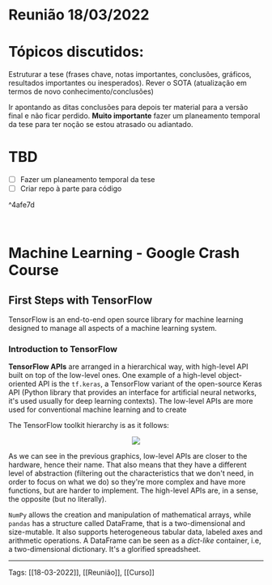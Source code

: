 # Reunião 18/03/2022
# Tópicos discutidos:
Estruturar a tese (frases chave, notas importantes, conclusões, gráficos, resultados importantes ou inesperados).
Rever o SOTA (atualização em termos de novo conhecimento/conclusões)

Ir apontando as ditas conclusões para depois ter material para a versão final e não ficar perdido.
 **Muito importante** fazer um planeamento temporal da tese para ter noção se estou atrasado ou adiantado.
 
# TBD
- [ ] Fazer um planeamento temporal da tese
- [ ] Criar repo à parte para código

^4afe7d

<br>

# Machine Learning - Google Crash Course
## First Steps with TensorFlow
TensorFlow is an end-to-end open source library for machine learning designed to manage all aspects of a machine learning system.

### Introduction to TensorFlow
**TensorFlow APIs** are arranged in a hierarchical way, with high-level API built on top of the low-level ones. One example of a high-level object-oriented API is the `tf.keras`, a TensorFlow variant of the open-source Keras API (Python library that provides an interface for artificial neural networks, it's used usually for deep learning contexts). The low-level APIs are more used for conventional machine learning and to create

The TensorFlow toolkit hierarchy is as it follows:
<p align="center">
	<img src="https://developers.google.com/machine-learning/crash-course/images/TFHierarchyNew.svg">
</p>

As we can see in the previous graphics, low-level APIs are closer to the hardware, hence their name. That also means that they have a different level of abstraction (filtering out the characteristics that we don't need, in order to focus on what we do) so they're more complex and have more functions, but are harder to implement. The high-level APIs are, in a sense, the opposite (but no literally).


`NumPy` allows the creation and manipulation of mathematical arrays, while `pandas` has a structure called DataFrame, that is a two-dimensional and size-mutable. It also supports heterogeneous tabular data, labeled axes and arithmetic operations. A DataFrame can be seen as a *dict-like* container, i.e, a two-dimensional dictionary. It's a glorified spreadsheet.


---
Tags:
[[18-03-2022]], [[Reunião]], [[Curso]] 